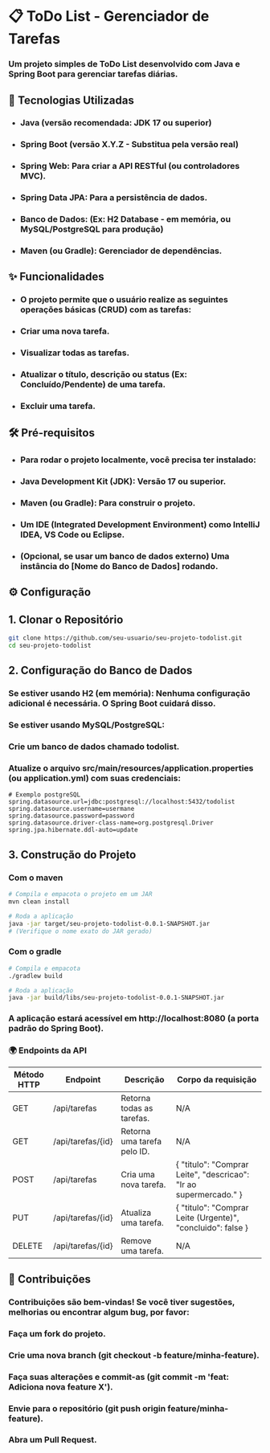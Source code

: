 # 📋 ToDo List - Gerenciador de Tarefas
### Um projeto simples de ToDo List desenvolvido com Java e Spring Boot para gerenciar tarefas diárias.
## 🚀 Tecnologias Utilizadas

* ### Java (versão recomendada: JDK 17 ou superior)

* ### Spring Boot (versão X.Y.Z - Substitua pela versão real)

* ### Spring Web: Para criar a API RESTful (ou controladores MVC).

* ### Spring Data JPA: Para a persistência de dados.

* ### Banco de Dados: (Ex: H2 Database - em memória, ou MySQL/PostgreSQL para produção)

* ### Maven (ou Gradle): Gerenciador de dependências.

## ✨ Funcionalidades
* ### O projeto permite que o usuário realize as seguintes operações básicas (CRUD) com as tarefas:

* ### Criar uma nova tarefa.

* ### Visualizar todas as tarefas.

* ### Atualizar o título, descrição ou status (Ex: Concluído/Pendente) de uma tarefa.

* ### Excluir uma tarefa.

## 🛠️ Pré-requisitos
* ### Para rodar o projeto localmente, você precisa ter instalado:

* ### Java Development Kit (JDK): Versão 17 ou superior.

* ### Maven (ou Gradle): Para construir o projeto.

* ### Um IDE (Integrated Development Environment) como IntelliJ IDEA, VS Code ou Eclipse.

* ### (Opcional, se usar um banco de dados externo) Uma instância do [Nome do Banco de Dados] rodando.

## ⚙️ Configuração

## 1. Clonar o Repositório

~~~ bash
git clone https://github.com/seu-usuario/seu-projeto-todolist.git
cd seu-projeto-todolist
~~~

## 2. Configuração do Banco de Dados
### Se estiver usando H2 (em memória): Nenhuma configuração adicional é necessária. O Spring Boot cuidará disso.

### Se estiver usando MySQL/PostgreSQL:

### Crie um banco de dados chamado todolist.

### Atualize o arquivo src/main/resources/application.properties (ou application.yml) com suas credenciais:

~~~ Properties
# Exemplo postgreSQL
spring.datasource.url=jdbc:postgresql://localhost:5432/todolist
spring.datasource.username=usermane
spring.datasource.password=password
spring.datasource.driver-class-name=org.postgresql.Driver
spring.jpa.hibernate.ddl-auto=update
~~~

## 3. Construção do Projeto
### Com o maven
~~~Bash
# Compila e empacota o projeto em um JAR
mvn clean install

# Roda a aplicação
java -jar target/seu-projeto-todolist-0.0.1-SNAPSHOT.jar 
# (Verifique o nome exato do JAR gerado)
~~~

### Com o gradle
~~~Bash
# Compila e empacota
./gradlew build

# Roda a aplicação
java -jar build/libs/seu-projeto-todolist-0.0.1-SNAPSHOT.jar 
~~~

### A aplicação estará acessível em http://localhost:8080 (a porta padrão do Spring Boot).

### 🌍 Endpoints da API 

| Método HTTP | Endpoint          | Descrição                   | Corpo da requisição                                               |
|-------------|-------------------|-----------------------------|-------------------------------------------------------------------|
| GET         | /api/tarefas      | Retorna todas as tarefas.   | N/A                                                               |
| GET         | /api/tarefas/{id} | Retorna uma tarefa pelo ID. | N/A                                                               |
| POST        | /api/tarefas      | Cria uma nova tarefa.       | { "titulo": "Comprar Leite", "descricao": "Ir ao supermercado." } |
| PUT         | /api/tarefas/{id} | Atualiza uma tarefa.        | { "titulo": "Comprar Leite (Urgente)", "concluido": false }       |
| DELETE      | /api/tarefas/{id} | Remove uma tarefa.          | N/A                                                               |

## 🤝 Contribuições
### Contribuições são bem-vindas! Se você tiver sugestões, melhorias ou encontrar algum bug, por favor:

### Faça um fork do projeto.

### Crie uma nova branch (git checkout -b feature/minha-feature).

### Faça suas alterações e commit-as (git commit -m 'feat: Adiciona nova feature X').

### Envie para o repositório (git push origin feature/minha-feature).

### Abra um Pull Request.
